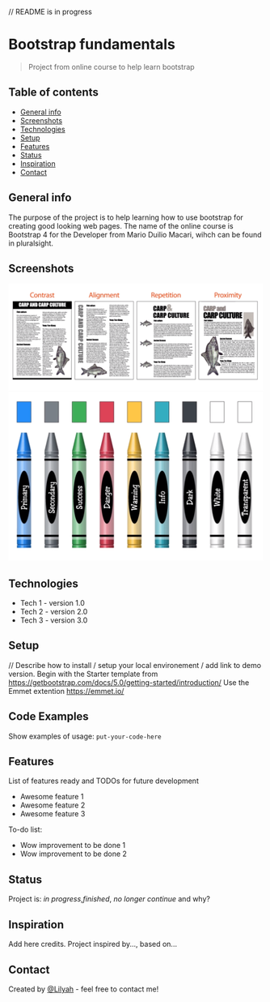 // README is in progress

# Bootstrap fundamentals
> Project from online course to help learn bootstrap

## Table of contents
* [General info](#general-info)
* [Screenshots](#screenshots)
* [Technologies](#technologies)
* [Setup](#setup)
* [Features](#features)
* [Status](#status)
* [Inspiration](#inspiration)
* [Contact](#contact)

## General info
The purpose of the project is to help learning how to use bootstrap for creating good looking web pages.
The name of the online course is Bootstrap 4 for the Developer from Mario Duilio Macari, wihch can be found in pluralsight.

## Screenshots
![Principles of graphic design screenshot](./img/4_principles_of_graphic_design.png)
![Boostrap color names](./img/all_the_bootstrap_color_names.png)

## Technologies
* Tech 1 - version 1.0
* Tech 2 - version 2.0
* Tech 3 - version 3.0

## Setup
// Describe how to install / setup your local environement / add link to demo version.
Begin with the Starter template from https://getbootstrap.com/docs/5.0/getting-started/introduction/
Use the Emmet extention https://emmet.io/


## Code Examples
Show examples of usage:
`put-your-code-here`

## Features
List of features ready and TODOs for future development
* Awesome feature 1
* Awesome feature 2
* Awesome feature 3

To-do list:
* Wow improvement to be done 1
* Wow improvement to be done 2

## Status
Project is: _in progress_,_finished_, _no longer continue_ and why?

## Inspiration
Add here credits. Project inspired by..., based on...

## Contact
Created by [@Lilyah](https://github.com/Lilyah) - feel free to contact me!